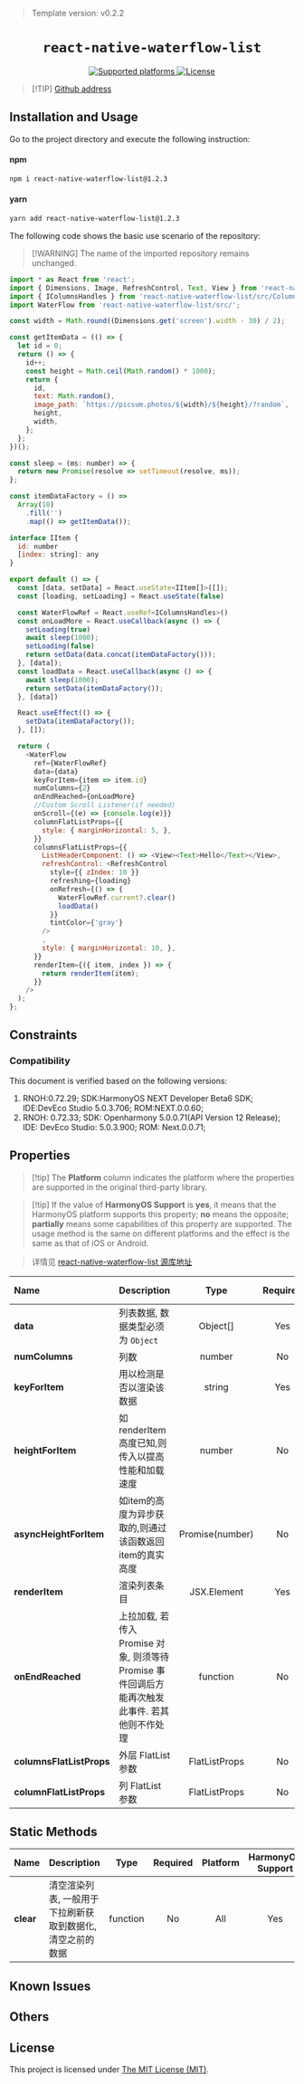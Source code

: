 ﻿> Template version: v0.2.2

<p align="center">
  <h1 align="center"> <code>react-native-waterflow-list</code> </h1>
</p>
<p align="center">
    <a href="https://github.com/ZakZheng/react-native-waterflow-list">
        <img src="https://img.shields.io/badge/platforms-android%20|%20ios%20|%20harmony%20-lightgrey.svg" alt="Supported platforms" />
    </a>
    <a href="https://github.com/ZakZheng/react-native-waterflow-list/blob/master/LICENSE">
        <img src="https://img.shields.io/badge/license-MIT-green.svg" alt="License" />
    </a>
</p>

> [!TIP] [Github address](https://github.com/ZakZheng/react-native-waterflow-list)

## Installation and Usage

Go to the project directory and execute the following instruction:

<!-- tabs:start -->

#### **npm**

```bash
npm i react-native-waterflow-list@1.2.3
```

#### **yarn**

```bash
yarn add react-native-waterflow-list@1.2.3
```

<!-- tabs:end -->

The following code shows the basic use scenario of the repository:

>[!WARNING] The name of the imported repository remains unchanged.

```js
import * as React from 'react';
import { Dimensions, Image, RefreshControl, Text, View } from 'react-native';
import { IColumnsHandles } from 'react-native-waterflow-list/src/Columns';
import WaterFlow from 'react-native-waterflow-list/src/';

const width = Math.round((Dimensions.get('screen').width - 30) / 2);

const getItemData = (() => {
  let id = 0;
  return () => {
    id++;
    const height = Math.ceil(Math.random() * 1000);
    return {
      id,
      text: Math.random(),
      image_path: `https://picsum.photos/${width}/${height}/?random`,
      height,
      width,
    };
  };
})();

const sleep = (ms: number) => {
  return new Promise(resolve => setTimeout(resolve, ms));
};

const itemDataFactory = () =>
  Array(10)
    .fill('')
    .map(() => getItemData());

interface IItem {
  id: number
  [index: string]: any
}

export default () => {
  const [data, setData] = React.useState<IItem[]>([]);
  const [loading, setLoading] = React.useState(false)

  const WaterFlowRef = React.useRef<IColumnsHandles>()
  const onLoadMore = React.useCallback(async () => {
    setLoading(true)
    await sleep(1000);
    setLoading(false)
    return setData(data.concat(itemDataFactory()));
  }, [data]);
  const loadData = React.useCallback(async () => {
    await sleep(1000);
    return setData(itemDataFactory());
  }, [data])

  React.useEffect(() => {
    setData(itemDataFactory());
  }, []);

  return (
    <WaterFlow
      ref={WaterFlowRef}
      data={data}
      keyForItem={item => item.id}
      numColumns={2}
      onEndReached={onLoadMore}
      //Custom Scroll Listener(if needed)
      onScroll={(e) => {console.log(e)}}
      columnFlatListProps={{
        style: { marginHorizontal: 5, },
      }}
      columnsFlatListProps={{
        ListHeaderComponent: () => <View><Text>Hello</Text></View>,
        refreshControl: <RefreshControl
          style={{ zIndex: 10 }}
          refreshing={loading}
          onRefresh={() => {
            WaterFlowRef.current?.clear()
            loadData()
          }}
          tintColor={'gray'}
        />
        ,
        style: { marginHorizontal: 10, },
      }}
      renderItem={({ item, index }) => {
        return renderItem(item);
      }}
    />
  );
};

```

## Constraints

### Compatibility

This document is verified based on the following versions:

1. RNOH:0.72.29; SDK:HarmonyOS NEXT Developer Beta6 SDK; IDE:DevEco Studio 5.0.3.706; ROM:NEXT.0.0.60;
1. RNOH: 0.72.33; SDK: Openharmony 5.0.0.71(API Version 12 Release); IDE: DevEco Studio: 5.0.3.900; ROM: Next.0.0.71;

## Properties

> [!tip] The **Platform** column indicates the platform where the properties are supported in the original third-party library.

> [!tip] If the value of **HarmonyOS Support** is **yes**, it means that the HarmonyOS platform supports this property; **no** means the opposite; **partially** means some capabilities of this property are supported. The usage method is the same on different platforms and the effect is the same as that of iOS or Android.

> 详情见 [react-native-waterflow-list 源库地址](https://github.com/ZakZheng/react-native-waterflow-list)

| Name                      | Description                                                                                              | Type                                                         | Required | Platform                  | HarmonyOS Support |
| :-------------------------- | :------------------------------------------------------------------------------------------------ | :------------------------------------------------------------: | :--------: | :---------------------: |:--------------:|
| **data**           | 列表数据, 数据类型必须为 `Object`              | Object[]                                              | Yes | All                   | Yes          |
| **numColumns**           | 列数                    | number                                              | No | All                   | Yes          |
| **keyForItem**                   | 用以检测是否以渲染该数据                                                                      | string                                        | Yes    | All                   | Yes          |
| **heightForItem**                  | 如 renderItem 高度已知,则传入以提高性能和加载速度 | number                                                  | No       | All                   | Yes          |
| **asyncHeightForItem**                 | 如item的高度为异步获取的,则通过该函数返回item的真实高度 | Promise(number)                                      | No       | All | Yes           |
| **renderItem**                    | 渲染列表条目 | JSX.Element                        | Yes    | All  | Yes           |
| **onEndReached**       | 上拉加载, 若传入 Promise 对象, 则须等待 Promise 事件回调后方能再次触发此事件. 若其他则不作处理 | function                                            | No       | All  | Yes           |
| **columnsFlatListProps** | 外层 FlatList 参数           | FlatListProps                                      | No       | All  | Yes           |
| **columnFlatListProps**                 | 列 FlatList 参数 | FlatListProps                                          | No       | All  | Yes           |

## Static Methods
| Name | Description | Type | Required | Platform | HarmonyOS Support |
| ----- | :-----------| :--: |:--------:| :------: |:-----------------:|
| **clear** | 清空渲染列表, 一般用于下拉刷新获取到数据化,清空之前的数据 | function |    No    | All |        Yes        |


## Known Issues

## Others

## License

This project is licensed under [The MIT License (MIT)](https://github.com/ZakZheng/react-native-waterflow-list/blob/master/LICENSE).
